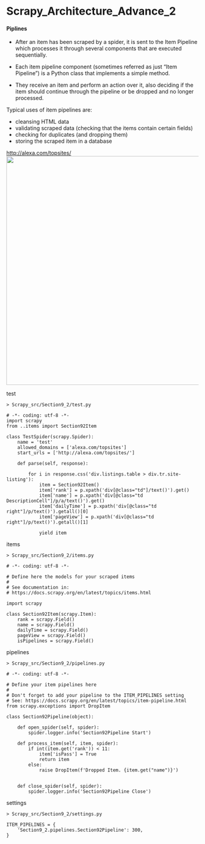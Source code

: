 # Scrapy_Architecture_Advance_2

#### Piplines

* After an item has been scraped by a spider, it is sent to the Item Pipeline which processes it through several components that are executed sequentially.

* Each item pipeline component (sometimes referred as just “Item Pipeline”) is a Python class that implements a simple method.
* They receive an item and perform an action over it, also deciding if the item should continue through the pipeline or be dropped and no longer processed.

Typical uses of item pipelines are:

* cleansing HTML data
* validating scraped data (checking that the items contain certain fields)
* checking for duplicates (and dropping them)
* storing the scraped item in a database

http://alexa.com/topsites/
<img width=600 src="https://user-images.githubusercontent.com/44635266/62422914-152ca180-b6f5-11e9-81f8-c705fc591a3b.png">

test
```
> Scrapy_src/Section9_2/test.py

# -*- coding: utf-8 -*-
import scrapy
from ..items import Section92Item

class TestSpider(scrapy.Spider):
    name = 'test'
    allowed_domains = ['alexa.com/topsites']
    start_urls = ['http://alexa.com/topsites/']

    def parse(self, response):

        for i in response.css('div.listings.table > div.tr.site-listing'):
            item = Section92Item()
            item['rank'] = p.xpath('div[@class="td"]/text()').get()
            item['name'] = p.xpath('div[@class="td DescriptionCell"]/p/a/text()').get()
            item['dailyTime'] = p.xpath('div[@class="td right"]/p/text()').getall()[0]
            item['pageView'] = p.xpath('div[@class="td right"]/p/text()').getall()[1]

            yield item
```
items
```
> Scrapy_src/Section9_2/items.py

# -*- coding: utf-8 -*-

# Define here the models for your scraped items
#
# See documentation in:
# https://docs.scrapy.org/en/latest/topics/items.html

import scrapy

class Section92Item(scrapy.Item):
    rank = scrapy.Field()
    name = scrapy.Field()
    dailyTime = scrapy.Field()
    pageView = scrapy.Field()
    isPipelines = scrapy.Field()
```
pipelines
```
> Scrapy_src/Section9_2/pipelines.py

# -*- coding: utf-8 -*-

# Define your item pipelines here
#
# Don't forget to add your pipeline to the ITEM_PIPELINES setting
# See: https://docs.scrapy.org/en/latest/topics/item-pipeline.html
from scrapy.exceptions import DropItem

class Section92Pipeline(object):

    def open_spider(self, spider):
        spider.logger.info('Section92Pipeline Start')

    def process_item(self, item, spider):
        if int(item.get('rank')) < 11:
            item['isPass'] = True
            return item
        else:
            raise DropItem(f'Dropped Item. {item.get("name")}')


    def close_spider(self, spider):
        spider.logger.info('Section92Pipeline Close')

```

settings

```
> Scrapy_src/Section9_2/settings.py

ITEM_PIPELINES = {
    'Section9_2.pipelines.Section92Pipeline': 300,
}
```
